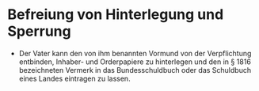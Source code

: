 # Befreiung von Hinterlegung und Sperrung

- Der Vater kann den von ihm benannten Vormund von der Verpflichtung entbinden, Inhaber- und Orderpapiere zu hinterlegen und den in § 1816 bezeichneten Vermerk in das Bundesschuldbuch oder das Schuldbuch eines Landes eintragen zu lassen.

